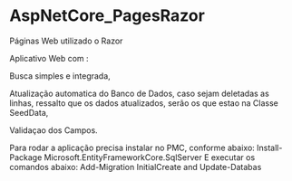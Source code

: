 # AspNetCore_PagesRazor
Páginas Web utilizado o Razor

Aplicativo Web com :

Busca simples e integrada,

Atualização automatica do Banco de Dados, caso sejam deletadas as linhas, ressalto que os dados atualizados, serão os que estao na Classe SeedData,

Validaçao dos Campos.

Para rodar a aplicação precisa instalar no  PMC, conforme abaixo:
Install-Package Microsoft.EntityFrameworkCore.SqlServer
E executar os comandos abaixo:
Add-Migration InitialCreate and
Update-Databas
